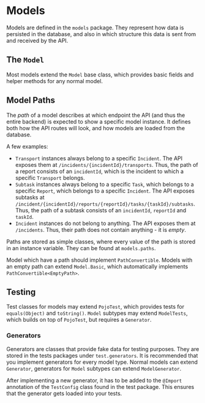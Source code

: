 # Models

Models are defined in the `models` package. They represent how data is persisted in the database, and also in which structure this data is sent from and received by the API.

## The `Model`

Most models extend the `Model` base class, which provides basic fields and helper methods for any normal model.

## Model Paths

The _path_ of a model describes at which endpoint the API (and thus the entire backend) is expected to show a specific model instance. It defines both how the API routes will look, and how models are loaded from the database.

A few examples:

- `Transport` instances always belong to a specific `Incident`.  The API exposes them at `/incidents/{incidentId}/transports`. Thus, the path of a report consists of an  `incidentId`, which is the incident to which a specific `Transport` belongs.
- `Subtask` instances always belong to a specific `Task`, which belongs to a specific `Report`, which belongs to a specific `Incident`. The API exposes subtasks at `/incident/{incidentId}/reports/{reportId}/tasks/{taskId}/subtasks`. Thus, the path of a subtask consists of an `incidentId`, `reportId` and `taskId`.
- `Incident` instances do not belong to anything. The API exposes them at `/incidents`. Thus, their path does not contain anything - it is _empty_.

Paths are stored as simple classes, where every value of the path is stored in an instance variable. They can be found at `models.paths`.

Model which have a path should implement `PathConvertible`. Models with an empty path can extend `Model.Basic`, which automatically implements `PathConvertible<EmptyPath>`.

## Testing

Test classes for models may extend `PojoTest`, which provides tests for `equals(Object)` and `toString()`. `Model` subtypes may extend `ModelTests`, which builds on top of `PojoTest`, but requires a `Generator`.

### Generators

Generators are classes that provide fake data for testing purposes. They are stored in the tests packages under `test.generators`. It is recommended that you implement generators for every model type. Normal models can extend `Generator`, generators for `Model` subtypes can extend `ModelGenerator`.

After implementing a new generator, it has to be added to the `@Import` annotation of the `TestConfig` class found in the test package. This ensures that the generator gets loaded into your tests.



